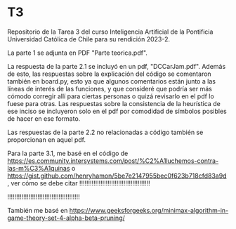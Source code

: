 # T3
Repositorio de la Tarea 3 del curso Inteligencia Artificial de la Pontificia Universidad Católica de Chile para su rendición 2023-2.

La parte 1 se adjunta en PDF "Parte teorica.pdf".

La respuesta de la parte 2.1 se incluyó en un pdf, "DCCarJam.pdf". Además de esto, las respuestas sobre la explicación del código se comentaron también en board.py, esto ya que algunos comentarios están junto a las líneas de interés de las funciones, y que consideré que podría ser más cómodo corregir allí para ciertas personas o quizá revisarlo en el pdf lo fuese para otras. Las respuestas sobre la consistencia de la heurística de ese inciso se incluyeron solo en el pdf por comodidad de símbolos posibles de hacer en ese formato.

Las respuestas de la parte 2.2 no relacionadas a código también se proporcionan en aquel pdf.

Para la parte 3.1, me basé en el código de https://es.community.intersystems.com/post/%C2%A1luchemos-contra-las-m%C3%A1quinas o https://gist.github.com/henryhamon/5be7e2147955bec0f623b718cfd83a9d , ver cómo se debe citar !!!!!!!!!!!!!!!!!!!!!!!!!!!!!!!!!!!!!!!!

!!!!!!!!!!!!!!!!!!!!!!!!!!!!!!!!!!!!!!!!!

También me basé en https://www.geeksforgeeks.org/minimax-algorithm-in-game-theory-set-4-alpha-beta-pruning/ 

